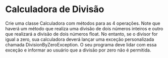 # Calculadora de Divisão

Crie uma classe Calculadora com métodos para as 4 operações. Note que
haverá um método que realiza uma divisão de dois números inteiros e outro que
realizará a divisão de dois números float. No entanto, se o divisor for igual a zero,
sua calculadora deverá lançar uma exceção personalizada chamada
DivisionByZeroException. O seu programa deve lidar com essa exceção e informar ao
usuário que a divisão por zero não é permitida. 